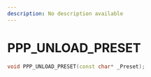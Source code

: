 ```yaml
---
description: No description available 
---
```


# PPP_UNLOAD_PRESET

```cpp
void PPP_UNLOAD_PRESET(const char* _Preset);
```